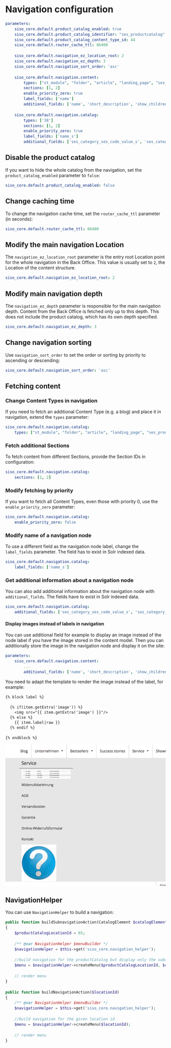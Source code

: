 # Navigation configuration

``` yaml
parameters:    
    siso_core.default.product_catalog_enabled: true
    siso_core.default.product_catalog_identifier: "ses_productcatalog"
    siso_core.default.product_catalog_content_type_id: 44
    siso_core.default.router_cache_ttl: 86400    

    siso_core.default.navigation_ez_location_root: 2
    siso_core.default.navigation_ez_depth: 3
    siso_core.default.navigation_sort_order: 'asc'

    siso_core.default.navigation.content:
        types: ["st_module", "folder", "article", "landing_page", "ses_productcatalog"]
        sections: [1, 2]
        enable_priority_zero: true
        label_fields: ['name']
        additional_fields: ['name', 'short_description', 'show_children', 'image']

    siso_core.default.navigation.catalog:
        types: ['38']
        sections: [1, 2]
        enable_priority_zero: true
        label_fields: ['name_s']
        additional_fields: ['ses_category_ses_code_value_s', 'ses_category_ses_name_value_s' ]
```

## Disable the product catalog

If you want to hide the whole catalog from the navigation, set the `product_catalog_enabled` parameter to `false`:

``` yaml
siso_core.default.product_catalog_enabled: false
```

## Change caching time

To change the navigation cache time, set the `router_cache_ttl` parameter (in seconds):

``` yaml
siso_core.default.router_cache_ttl: 86400
```

## Modify the main navigation Location

The `navigation_ez_location_root` parameter is the entry root Location point for the whole navigation in the Back Office.
This value is usually set to `2`, the Location of the content structure.

``` yaml
siso_core.default.navigation_ez_location_root: 2
```

## Modify main navigation depth

The `navigation_ez_depth` parameter is responsible for the main navigation depth.
Content from the Back Office is fetched only up to this depth.
This does not include the product catalog, which has its own depth specified.

``` yaml
siso_core.default.navigation_ez_depth: 3
```

## Change navigation sorting

Use `navigation_sort_order` to set the order or sorting by priority to ascending or descending:

``` yaml
siso_core.default.navigation_sort_order: 'asc'
```

## Fetching content

### Change Content Types in navigation

If you need to fetch an additional Content Type (e.g. a blog) and place it in navigation,
extend the `types` parameter:

``` yaml
siso_core.default.navigation.catalog:
    types: ["st_module", "folder", "article", "landing_page", "ses_productcatalog", "blog"]
```

### Fetch additional Sections

To fetch content from different Sections, provide the Section IDs in configuration:

``` yaml
siso_core.default.navigation.catalog:
    sections: [1, 2]
```

### Modify fetching by priority

If you want to fetch all Content Types, even those with priority 0, use the `enable_priority_zero` parameter:

``` yaml
siso_core.default.navigation.catalog:
    enable_priority_zero: false
```

### Modify name of a navigation node

To use a different field as the navigation node label, change the `label_fields` parameter.
The field has to exist in Solr indexed data.

``` yaml
siso_core.default.navigation.catalog:
    label_fields: ['name_s']
```

### Get additional information about a navigation node

You can also add additional information about the navigation node with `additional_fields`.
The fields have to exist in Solr indexed data.

``` yaml
siso_core.default.navigation.catalog:
    additional_fields: ['ses_category_ses_code_value_s', 'ses_category_ses_name_value_s']
```

#### Display images instead of labels in navigation

You can use additional field for example to display an image instead of the node label
if you have the image stored in the content model.
Then you can additionally store the image in the navigation node and display it on the site:

``` yaml
parameters:   
    siso_core.default.navigation.content:
        ...
        additional_fields: ['name', 'short_description', 'show_children', 'image']
```

You need to adapt the template to render the image instead of the label, for example:

``` html+twig
{% block label %}

  {% if(item.getExtra('image')) %}
    <img src="{{ item.getExtra('image') }}"/>
  {% else %}
    {{ item.label|raw }}
  {% endif %}

{% endblock %}
```

![](../img/navigation_1.png)


## NavigationHelper

You can use `NavigationHelper` to build a navigation:

``` php
public function buildSubnavigationAction(CatalogElement $catalogElement)
{
    $productCatalogLocationId = 65;

    /** @var NavigationHelper $menuBuilder */
    $navigationHelper = $this->get('siso_core.navigation_helper');

    //build navigation for the productCatalog but display only the subcategories of the current catalogElement
    $menu = $navigationHelper->createMenu($productCatalogLocationId, $catalogElement->id);

    // render menu
}

public function buildNavigationAction($locationId)
{
    /** @var NavigationHelper $menuBuilder */
    $navigationHelper = $this->get('siso_core.navigation_helper');

    //build navigation for the given location id
    $menu = $navigationHelper->createMenu($locationId);

    // render menu
}
```
